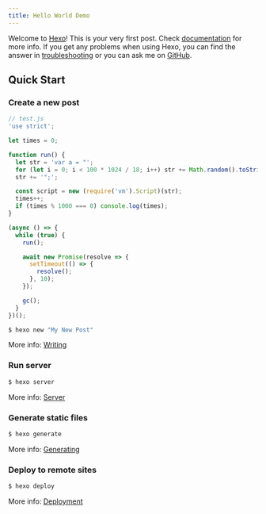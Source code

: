 ```yaml
---
title: Hello World Demo
---
```

Welcome to [Hexo](https://hexo.io/)! This is your very first post. Check [documentation](https://hexo.io/docs/) for more info. If you get any problems when using Hexo, you can find the answer in [troubleshooting](https://hexo.io/docs/troubleshooting.html) or you can ask me on [GitHub](https://github.com/hexojs/hexo/issues).

## Quick Start

### Create a new post

```js
// test.js
'use strict';

let times = 0;

function run() {
  let str = 'var a = "';
  for (let i = 0; i < 100 * 1024 / 18; i++) str += Math.random().toString();
  str += '";';

  const script = new (require('vm').Script)(str);
  times++;
  if (times % 1000 === 0) console.log(times);
}

(async () => {
  while (true) {
    run();

    await new Promise(resolve => {
      setTimeout(() => {
        resolve();
      }, 10);
    });

    gc();
  }
})();
```

``` bash
$ hexo new "My New Post"
```

More info: [Writing](https://hexo.io/docs/writing.html)

### Run server

``` bash
$ hexo server
```

More info: [Server](https://hexo.io/docs/server.html)

### Generate static files

``` bash
$ hexo generate
```

More info: [Generating](https://hexo.io/docs/generating.html)

### Deploy to remote sites

``` bash
$ hexo deploy
```

More info: [Deployment](https://hexo.io/docs/one-command-deployment.html)
